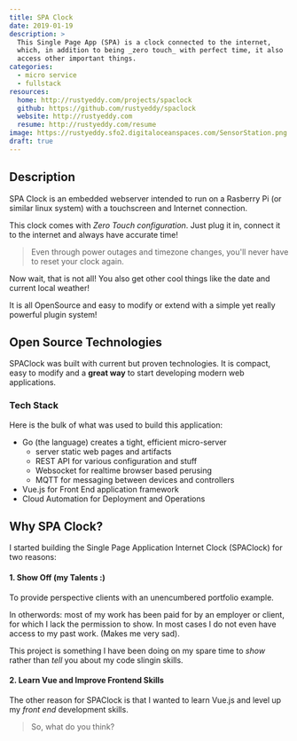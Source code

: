```yaml
---
title: SPA Clock
date: 2019-01-19
description: >
  This Single Page App (SPA) is a clock connected to the internet,
  which, in addition to being _zero touch_ with perfect time, it also
  access other important things.
categories: 
  - micro service
  - fullstack
resources:
  home: http://rustyeddy.com/projects/spaclock
  github: https://github.com/rustyeddy/spaclock
  website: http://rustyeddy.com
  resume: http://rustyeddy.com/resume
image: https://rustyeddy.sfo2.digitaloceanspaces.com/SensorStation.png
draft: true
---
```


## Description

SPA Clock is an embedded webserver intended to run on a Rasberry Pi
(or similar linux system) with a touchscreen and Internet connection.

This clock comes with _Zero Touch configuration_. Just plug it in,
connect it to the internet and always have accurate time! 

> Even through power outages and timezone changes, you'll never have
> to reset your clock again.

Now wait, that is not all! You also get other cool things like the
date and current local weather!  

It is all OpenSource and easy to modify or extend with a simple yet
really powerful plugin system! 

## Open Source Technologies

SPAClock was built with current but proven technologies. It is
compact, easy to modify and a __great way__ to start developing modern
web applications.

### Tech Stack

Here is the bulk of what was used to build this application:

- Go (the language) creates a tight, efficient micro-server
  - server static web pages and artifacts
  - REST API for various configuration and stuff
  - Websocket for realtime browser based perusing
  - MQTT for messaging between devices and controllers
- Vue.js for Front End application framework
- Cloud Automation for Deployment and Operations

## Why SPA Clock?

I started building the Single Page Application Internet Clock
(SPAClock) for two reasons: 

#### 1. Show Off (my Talents :)

To provide perspective clients with an unencumbered portfolio
example. 

In otherwords: most of my work has been paid for by an employer or
client, for which I lack the permission to show. In most cases I do
not even have access to my past work. (Makes me very sad).

This project is something I have been doing on my spare time to
_show_ rather than _tell_ you about my code slingin skills.

#### 2. Learn Vue and Improve Frontend Skills

The other reason for SPAClock is that I wanted to learn Vue.js and
level up my _front end_ development skills. 

> So, what do you think?

